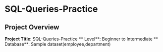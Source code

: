 # SQL-Queries-Practice

## Project Overview

**Project Title**: SQL-Queries-Practice
** Level**: Beginner to Intermediate
** Database**: Sample dataset(employee,department)




